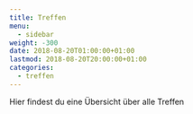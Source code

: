 ```yaml
---
title: Treffen
menu:
  - sidebar
weight: -300
date: 2018-08-20T01:00:00+01:00
lastmod: 2018-08-20T20:00:00+01:00
categories:
  - treffen
---
```


Hier findest du eine Übersicht über alle Treffen